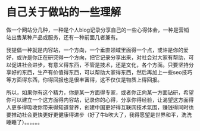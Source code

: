 # 自己关于做站的一些理解

做一个网站分几种，一种是个人blog记录分享自己的一些心得体会，一种是营销站出售某种产品或服务，还有一种前面几者兼有。

我提倡一种就是内容站，一个方向，一个垂直领域里面得一个点，或许是你的爱好，或许是你正在研究得一个方向，把它记录分享出来，对社会对大家有帮助，可以促进社会进步，有意义得东西，不管是技术，还是文化，各个方面。只要坚持分享好的东西，生产有价值得东西，可以帮助大家得东西，然后再加上一些seo技巧等方面得东西，你得回报也是很丰富得，这不仅仅是物质上得回报。

所以，如果你有这个精力，你是某一方面得专家，或者你正向某一方面钻研，希望你可以建立一个这方面得内容站，记录你的心得，分享你得经验，让渴望这方面得人更多得吸收你带来得知道营养，创建中国更好得互联网技术氛围，赚钱得同时也要推动社会更快更好更健康得进步（好了牛b吹大了，我得愿望是世界和平，洗洗睡睡了）。。。。。。
